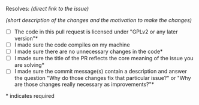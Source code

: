 <!--

IMPORTANT! READ

Any spam PRs will be closed.
Please make sure your PR
complies with the requirements






-->

Resolves: *(direct link to the issue)*

*(short description of the changes and the motivation to make the changes)*

<!-- Use "x" to fill the checkboxes below like [x]
an asterisk (*) after the entry indicates required
-->

- [ ] The code in this pull request is licensed under "GPLv2 or any later version"\*
- [ ] I made sure the code compiles on my machine
- [ ] I made sure there are no unnecessary changes in the code\*
- [ ] I made sure the title of the PR reflects the core meaning of the issue you are solving\*
- [ ] I made sure the commit message(s) contain a description and answer the question "Why do those changes fix that particular issue?" or "Why are those changes really necessary as improvements?"\*

\* indicates required
